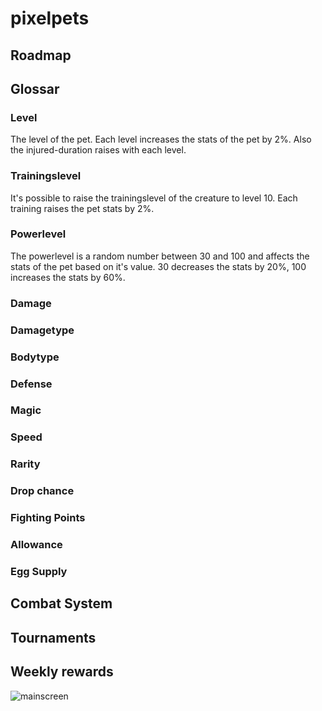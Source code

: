 # pixelpets

## Roadmap



## Glossar

### Level
The level of the pet. Each level increases the stats of the pet by 2%. Also the injured-duration raises with each level.

### Trainingslevel
It's possible to raise the trainingslevel of the creature to level 10. Each training raises the pet stats by 2%.

### Powerlevel
The powerlevel is a random number between 30 and 100 and affects the stats of the pet based on it's value. 30 decreases the stats by 20%, 100 increases the stats by 60%.

### Damage

### Damagetype

### Bodytype

### Defense

### Magic

### Speed

### Rarity

### Drop chance

### Fighting Points

### Allowance

### Egg Supply

## Combat System

## Tournaments

## Weekly rewards

![mainscreen](https://user-images.githubusercontent.com/12151584/135503239-eabd52f9-3d49-4000-b178-94a9f1068564.png)
